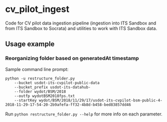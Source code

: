 # cv_pilot_ingest
Code for CV pilot data ingestion pipeline (ingestion into ITS Sandbox and from ITS Sandbox to Socrata) and utilities to work with ITS Sandbox data.

## Usage example

### Reorganizing folder based on generatedAt timestamp

Sample command line prompt:
```
python -u restructure_folder.py 
	--bucket usdot-its-cvpilot-public-data 
	--bucket_prefix usdot-its-datahub- 
	--folder wydot/BSM/2018 
	--outfp wydotBSM2018fps.txt 
	--startKey wydot/BSM/2018/11/29/17/usdot-its-cvpilot-bsm-public-4-2018-11-29-17-54-20-2b9afefa-ff32-4b8d-b458-bed83857dd46

```

Run `python restructure_folder.py --help` for more info on each parameter.